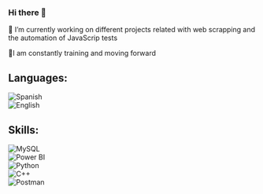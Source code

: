 ### Hi there 👋

<!--
**AlfonsinaMarti/AlfonsinaMarti** is a ✨ _special_ ✨ repository because its `README.md` (this file) appears on your GitHub profile.-->

🔭 I’m currently working on different projects related with web scrapping and the automation of JavaScrip tests

🌱I am constantly training and moving forward

## Languages:
![Spanish](https://img.shields.io/badge/Spanish-6130F7?style=for-the-badge&logo=Spanish&logoColor=white&labelColor=101010)</br>
![English](https://img.shields.io/badge/English-F73079?style=for-the-badge&logo=English&logoColor=white&labelColor=101010)</br>

## Skills:
![MySQL](https://img.shields.io/badge/MySQL-F75130?style=for-the-badge&logo=MySQL&logoColor=white&labelColor=101010)</br>
![Power BI](https://img.shields.io/badge/Power-BI-24B02A?style=for-the-badge&logo=Power-BI&logoColor=white&labelColor=101010)</br>
![Python](https://img.shields.io/badge/Python-2DA4D1?style=for-the-badge&logo=Python&logoColor=white&labelColor=101010)</br>
![C++](https://img.shields.io/badge/C++-E63CDC?style=for-the-badge&logo=C&logoColor=white&labelColor=101010)</br>
![Postman](https://img.shields.io/badge/Postman-E63CDC?style=for-the-badge&logo=C&logoColor=white&labelColor=101111)</br>

